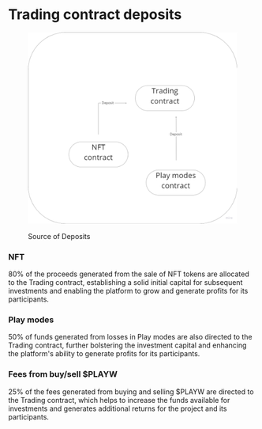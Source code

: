 # Trading contract deposits



<figure><img src="../.gitbook/assets/Depositing.png" alt=""><figcaption><p>Source of Deposits</p></figcaption></figure>

### NFT

80% of the proceeds generated from the sale of NFT tokens are allocated to the Trading contract, establishing a solid initial capital for subsequent investments and enabling the platform to grow and generate profits for its participants.

### Play modes

50% of funds generated from losses in Play modes are also directed to the Trading contract, further bolstering the investment capital and enhancing the platform's ability to generate profits for its participants.

### Fees from buy/sell $PLAYW

25% of the fees generated from buying and selling $PLAYW are directed to the Trading contract, which helps to increase the funds available for investments and generates additional returns for the project and its participants.

